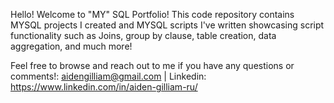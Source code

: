 Hello! Welcome to "MY" SQL Portfolio! 
This code repository contains MYSQL projects I created and MYSQL scripts I've written showcasing script functionality such as Joins, group by clause, table creation, 
data aggregation, and much more!

Feel free to browse and reach out to me if you have any questions or comments!: aidengilliam@gmail.com | Linkedin: https://www.linkedin.com/in/aiden-gilliam-ru/
